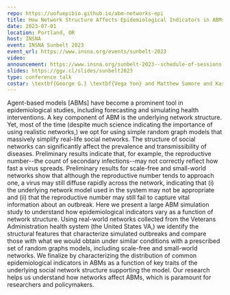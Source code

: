 ```yaml
---
repo: https://uofuepibio.github.io/abm-networks-epi
title: How Network Structure Affects Epidemiological Indicators in ABMs - A Large Simulation Study Featuring Artificial and Real-world Networks
date: 2023-07-01
location: Portland, OR
host: INSNA
event: INSNA Sunbelt 2023
event_url: https://www.insna.org/events/sunbelt-2023
video:
announcement: https://www.insna.org/sunbelt-2023--schedule-of-sessions
slides: https://ggv.cl/slides/sunbelt2023
type: conference talk
costar: \textbf{George G.} \textbf{Vega Yon} and Matthew Samore and Karim Khader and Chong Zhang and Alun Thomas
---
```


Agent-based models [ABMs] have become a prominent tool in epidemiological studies, including forecasting and simulating health interventions. A key component of ABM is the underlying network structure. Yet, most of the time (despite much science indicating the importance of using realistic networks,) we opt for using simple random graph models that massively simplify real-life social networks. The structure of social networks can significantly affect the prevalence and transmissibility of diseases. Preliminary results indicate that, for example, the reproductive number--the count of secondary infections--may not correctly reflect how fast a virus spreads. Preliminary results for scale-free and small-world networks show that although the reproductive number tends to approach one, a virus may still diffuse rapidly across the network, indicating that (i) the underlying network model used in the system may not be appropriate and (ii) that the reproductive number may still fail to capture vital information about an outbreak. Here we present a large ABM simulation study to understand how epidemiological indicators vary as a function of network structure. Using real-world networks collected from the Veterans Administration health system (the United States VA,) we identify the structural features that characterize simulated outbreaks and compare those with what we would obtain under similar conditions with a prescribed set of random graphs models, including scale-free and small-world networks. We finalize by characterizing the distribution of common epidemiological indicators in ABMs as a function of key traits of the underlying social network structure supporting the model. Our research helps us understand how networks affect ABMs, which is paramount for researchers and policymakers.